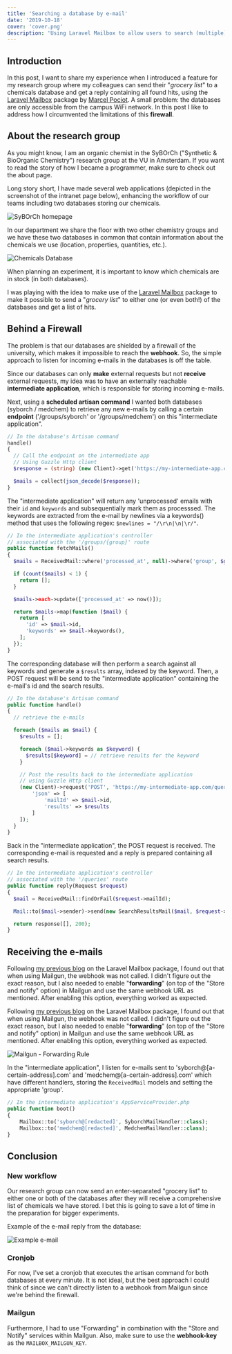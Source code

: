 ```yaml
---
title: 'Searching a database by e-mail'
date: '2019-10-18'
cover: 'cover.png'
description: 'Using Laravel Mailbox to allow users to search (multiple) databases and receive the results as a reply to their e-mail.'
---
```


## Introduction 

In this post, I want to share my experience when I introduced a feature for my research group where my colleagues can send their "*grocery list*" to a chemicals database and get a reply containing all found hits, using the [Laravel Mailbox](https://docs.beyondco.de/laravel-mailbox/) package by [Marcel Pociot](https://twitter.com/marcelpociot). A small problem: the databases are only accessible from the campus WiFi network. In this post I like to address how I circumvented the limitations of this **firewall**.

## About the research group

As you might know, I am an organic chemist in the SyBOrCh ("Synthetic & BioOrganic Chemistry") research group at the VU in Amsterdam. If you want to read the story of how I became a programmer, make sure to check out the about page.

Long story short, I have made several web applications (depicted in the screenshot of the intranet page below), enhancing the workflow of our teams including two databases storing our chemicals.

![SyBOrCh homepage](/images/posts/search-database-by-email/homepage.png)

In our department we share the floor with two other chemistry groups and we have these two databases in common that contain information about the chemicals we use (location, properties, quantities, etc.). 

![Chemicals Database](/images/posts/search-database-by-email/chemicals-database.png
)

When planning an experiment, it is important to know which chemicals are in stock (in both databases).

I was playing with the idea to make use of the [Laravel Mailbox](https://docs.beyondco.de/laravel-mailbox/) package to make it possible to send a "*grocery list*" to either one (or even both!) of the databases and get a list of hits.

## Behind a Firewall

The problem is that our databases are shielded by a firewall of the university, which makes it impossible to reach the **webhook**. So, the simple approach to listen for incoming e-mails in the databases is off the table.

Since our databases can only **make** external requests but not **receive** external requests, my idea was to have an externally reachable **intermediate application**, which is responsible for storing incoming e-mails.

Next, using a **scheduled artisan command** I wanted both databases (syborch / medchem) to retrieve any new e-mails by calling a certain **endpoint** ('/groups/syborch' or '/groups/medchem') on this "intermediate application".

```php
// In the database's Artisan command
handle()
{
  // Call the endpoint on the intermediate app
  // Using Guzzle Http client
  $response = (string) (new Client)->get('https://my-intermediate-app.com/groups/syborch')->getBody();

  $mails = collect(json_decode($response));
}
```

The "intermediate application" will return any 'unprocessed' emails with their `id` and `keywords` and subsequentially mark them as processsed. The keywords are extracted from the e-mail by newlines via a keywords() method that uses the following regex: `$newlines = "/\r\n|\n|\r/"`.

```php
// In the intermediate application's controller 
// associated with the '/groups/{group}' route
public function fetchMails()
{
  $mails = ReceivedMail::where('processed_at', null)->where('group', $group)->get();

  if (count($mails) < 1) {
    return [];
  }

  $mails->each->update(['processed_at' => now()]);

  return $mails->map(function ($mail) {
    return [
      'id' => $mail->id,
      'keywords' => $mail->keywords(),
    ];
  });
}
```

The corresponding database will then perform a search against all keywords and generate a `$results` array, indexed by the keyword. Then, a POST request will be send to the "intermediate application" containing the e-mail's id and the search results.

```php
// In the database's Artisan command
public function handle()
{
  // retrieve the e-mails

  foreach ($mails as $mail) {
    $results = [];

    foreach ($mail->keywords as $keyword) {
      $results[$keyword] = // retrieve results for the keyword
    }

    // Post the results back to the intermediate application
    // using Guzzle Http client
    (new Client)->request('POST', 'https://my-intermediate-app.com/queries', [
        'json' => [
            'mailId' => $mail->id,
            'results' => $results
        ]
    ]);
  }
}
```

Back in the "intermediate application", the POST request is received. The corresponding e-mail is requested and a reply is prepared containing all search results.

```php
// In the intermediate application's controller 
// associated with the '/queries' route
public function reply(Request $request)
{
  $mail = ReceivedMail::findOrFail($request->mailId);

  Mail::to($mail->sender)->send(new SearchResultsMail($mail, $request->results));

  return response([], 200);
}
```

## Receiving the e-mails

Following [my previous blog](https://johnbraun.blog/posts/incoming-mail-laravel-mailbox) on the Laravel Mailbox package, I found out that when using Mailgun, the webhook was not called. I didn't figure out the exact reason, but I also needed to enable "**forwarding**" (on top of the "Store and notify" option) in Mailgun and use the same webhook URL as mentioned. After enabling this option, everything worked as expected.

Following [my previous blog](https://johnbraun.blog/posts/incoming-mail-laravel-mailbox) on the Laravel Mailbox package, I found out that when using Mailgun, the webhook was not called. I didn't figure out the exact reason, but I also needed to enable "**forwarding**" (on top of the "Store and notify" option) in Mailgun and use the same webhook URL as mentioned. After enabling this option, everything worked as expected.

![Mailgun - Forwarding Rule](/images/posts/search-database-by-email/forwarding-rule.png)

In the "intermediate application", I listen for e-mails sent to 'syborch@[a-certain-address].com' and 'medchem@[a-certain-address].com' which have different handlers, storing the `ReceivedMail` models and setting the appropriate 'group'.

```php
// In the intermediate application's AppServiceProvider.php
public function boot()
{
    Mailbox::to('syborch@[redacted]', SyborchMailHandler::class);
    Mailbox::to('medchem@[redacted]', MedchemMailHandler::class);
}
```

## Conclusion

### New workflow

Our research group can now send an enter-separated "grocery list" to either one or both of the databases after they will receive a comprehensive list of chemicals we have stored. I bet this is going to save a lot of time in the preparation for bigger experiments.

Example of the e-mail reply from the database:

![Example e-mail](/images/posts/search-database-by-email/email-example.png)

### Cronjob

For now, I've set a cronjob that executes the artisan command for both databases at every minute. It is not ideal, but the best approach I could think of since we can't directly listen to a webhook from Mailgun since we're behind the firewall.

### Mailgun

Furthermore, I had to use "Forwarding" in combination with the "Store and Notify" services within Mailgun. Also, make sure to use the **webhook-key** as the `MAILBOX_MAILGUN_KEY`.